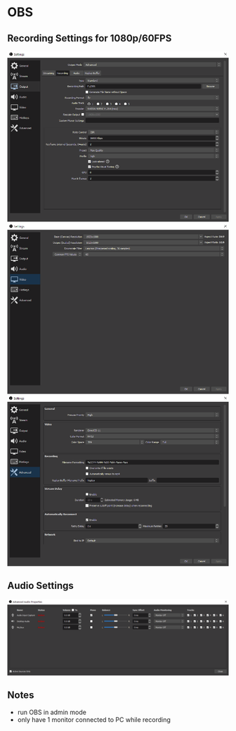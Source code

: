 # OBS

## Recording Settings for 1080p/60FPS
![](./images/output0.PNG)
![](./images/video.PNG)
![](./images/advanced.PNG)

## Audio Settings
![](./images/audio.PNG)

## Notes
- run OBS in admin mode
- only have 1 monitor connected to PC while recording
